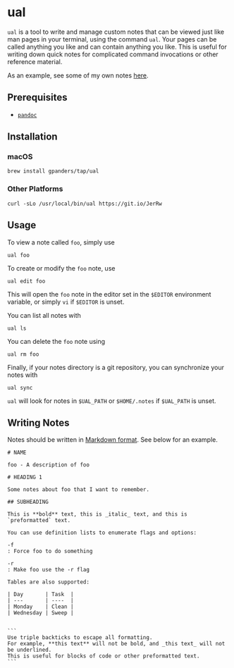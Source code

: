 # ual

`ual` is a tool to write and manage custom notes that can be viewed just like
man pages in your terminal, using the command `ual`. Your pages can be called
anything you like and can contain anything you like. This is useful for writing
down quick notes for complicated command invocations or other reference
material.

As an example, see some of my own notes
[here](https://github.com/gpanders/notes).

## Prerequisites

-   [`pandoc`](https://pandoc.org/)

## Installation

### macOS

```
brew install gpanders/tap/ual
```

### Other Platforms

```
curl -sLo /usr/local/bin/ual https://git.io/JerRw
```

## Usage

To view a note called `foo`, simply use

    ual foo

To create or modify the `foo` note, use

    ual edit foo

This will open the `foo` note in the editor set in the `$EDITOR` environment
variable, or simply `vi` if `$EDITOR` is unset.

You can list all notes with

    ual ls

You can delete the `foo` note using

    ual rm foo

Finally, if your notes directory is a git repository, you can synchronize your
notes with

    ual sync

`ual` will look for notes in `$UAL_PATH` or `$HOME/.notes` if `$UAL_PATH` is
unset.

## Writing Notes

Notes should be written in [Markdown format](https://pandoc.org/MANUAL.html#pandocs-markdown).
See below for an example.

````
# NAME

foo - A description of foo

# HEADING 1

Some notes about foo that I want to remember.

## SUBHEADING

This is **bold** text, this is _italic_ text, and this is `preformatted` text.

You can use definition lists to enumerate flags and options:

-f
: Force foo to do something

-r
: Make foo use the -r flag

Tables are also supported:

| Day       | Task  |
| ---       | ----  |
| Monday    | Clean |
| Wednesday | Sweep |


```
Use triple backticks to escape all formatting.
For example, **this text** will not be bold, and _this text_ will not be underlined.
This is useful for blocks of code or other preformatted text.
```
````

